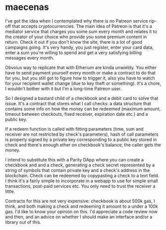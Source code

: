 # maecenas

I've got the idea when I contemplated why there is no Patreon service rip-off that accepts cryptocurrencies. The main idea of Patreon is that it's a mediator service that charges you some sum every month and relates it to the creator of your choice who provide you some premium content in return. Check it out if you don't know the site, there is a lot of good campaigns going. It's very handy, you just register, enter your  card data, enter a sum you're willing to spend and get a very satisfying billing messages every month.

Obvoius way to replicate that with Etherium are kinda unwieldy. You either have to send payment yourself every month or make a contract to do that for you, but you still got to figure how to trigger it, also you have to watch for your recipient wallet change (due to key theft or something). It's a chore, I wouldn't bother with it but I'm a long-time Patreon user. 

So I designed a bastard child of a checkbook and a debit card to solve that issue. It's a contract that stores what I call checks: a data structure that contains some info on how the money can be redeemed (maximum amount, timeout between checkouts, fixed receiver, expiration date etc.) and a public key.

If a redeem function is called with fitting parameters (time, sum and receiver are not restricted by check's parameters), hash of call parameters is properly signed by a private key corresponding to a public key stored in check and there's enough ether on checkbook's balance, the caller gets the money.

I intend to substitute this with a Parity DApp where you can create a checkbook and and a check, generating a check secret represented by a string of symbols that contain private key and a check's address in the blockchain. Check can be redeemed by copypasting a check to a text field. I think it's a fairly simple to incorporate in a webapp to use for simple small transactions, post-paid services etc. You only need to trust the receiver a little.

Contracts for this are not very expensive: checkbook is about 500k gas, I think, and both making a check and redeeming it amount to a under a 100k gas. I'd like to know your opinion on this. I'd appreciate a code review now and then, and an advice on whether I should make an interface and/or a library out of this.

